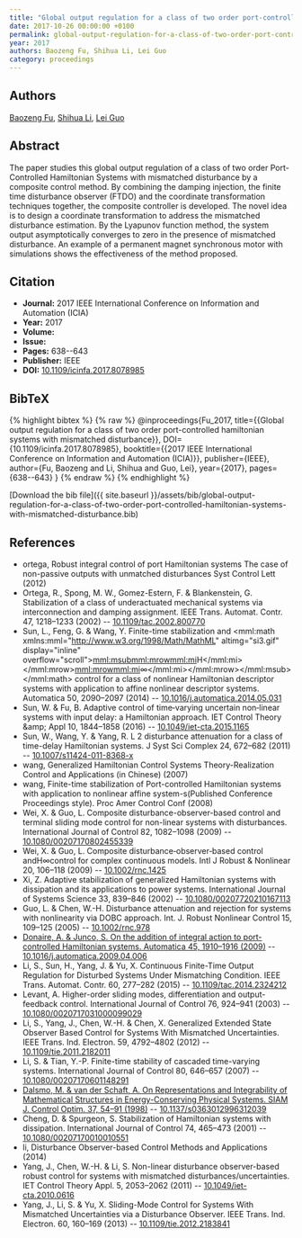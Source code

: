 ```yaml
---
title: "Global output regulation for a class of two order port-controlled hamiltonian systems with mismatched disturbance"
date: 2017-10-26 00:00:00 +0100
permalink: global-output-regulation-for-a-class-of-two-order-port-controlled-hamiltonian-systems-with-mismatched-disturbance
year: 2017
authors: Baozeng Fu, Shihua Li, Lei Guo
category: proceedings
---
```

 
## Authors
[Baozeng Fu](authors/baozeng-fu), [Shihua Li](authors/shihua-li), [Lei Guo](authors/lei-guo)
 
## Abstract
The paper studies this global output regulation of a class of two order Port-Controlled Hamiltonian Systems with mismatched disturbance by a composite control method. By combining the damping injection, the finite time disturbance observer (FTDO) and the coordinate transformation techniques together, the composite controller is developed. The novel idea is to design a coordinate transformation to address the mismatched disturbance estimation. By the Lyapunov function method, the system output asymptotically converges to zero in the presence of mismatched disturbance. An example of a permanent magnet synchronous motor with simulations shows the effectiveness of the method proposed.
 
## Citation
- **Journal:** 2017 IEEE International Conference on Information and Automation (ICIA)
- **Year:** 2017
- **Volume:** 
- **Issue:** 
- **Pages:** 638--643
- **Publisher:** IEEE
- **DOI:** [10.1109/icinfa.2017.8078985](https://doi.org/10.1109/icinfa.2017.8078985)
 
## BibTeX
{% highlight bibtex %}
{% raw %}
@inproceedings{Fu_2017,
  title={{Global output regulation for a class of two order port-controlled hamiltonian systems with mismatched disturbance}},
  DOI={10.1109/icinfa.2017.8078985},
  booktitle={{2017 IEEE International Conference on Information and Automation (ICIA)}},
  publisher={IEEE},
  author={Fu, Baozeng and Li, Shihua and Guo, Lei},
  year={2017},
  pages={638--643}
}
{% endraw %}
{% endhighlight %}
 
[Download the bib file]({{ site.baseurl }}/assets/bib/global-output-regulation-for-a-class-of-two-order-port-controlled-hamiltonian-systems-with-mismatched-disturbance.bib)
 
## References
- ortega, Robust integral control of port Hamiltonian systems The case of non-passive outputs with unmatched disturbances Syst Control Lett (2012)
- Ortega, R., Spong, M. W., Gomez-Estern, F. & Blankenstein, G. Stabilization of a class of underactuated mechanical systems via interconnection and damping assignment. IEEE Trans. Automat. Contr. 47, 1218–1233 (2002) -- [10.1109/tac.2002.800770](https://doi.org/10.1109/tac.2002.800770)
- Sun, L., Feng, G. & Wang, Y. Finite-time stabilization and <mml:math xmlns:mml="http://www.w3.org/1998/Math/MathML" altimg="si3.gif" display="inline" overflow="scroll"><mml:msub><mml:mrow><mml:mi>H</mml:mi></mml:mrow><mml:mrow><mml:mi>∞</mml:mi></mml:mrow></mml:msub></mml:math> control for a class of nonlinear Hamiltonian descriptor systems with application to affine nonlinear descriptor systems. Automatica 50, 2090–2097 (2014) -- [10.1016/j.automatica.2014.05.031](https://doi.org/10.1016/j.automatica.2014.05.031)
- Sun, W. & Fu, B. Adaptive control of time‐varying uncertain non‐linear systems with input delay: a Hamiltonian approach. IET Control Theory &amp;amp; Appl 10, 1844–1858 (2016) -- [10.1049/iet-cta.2015.1165](https://doi.org/10.1049/iet-cta.2015.1165)
- Sun, W., Wang, Y. & Yang, R. L 2 disturbance attenuation for a class of time-delay Hamiltonian systems. J Syst Sci Complex 24, 672–682 (2011) -- [10.1007/s11424-011-8368-x](https://doi.org/10.1007/s11424-011-8368-x)
- wang, Generalized Hamiltonian Control Systems Theory-Realization Control and Applications (in Chinese) (2007)
- wang, Finite-time stabilization of Port-controlled Hamiltonian systems with application to nonlinear affine system-s(Published Conference Proceedings style). Proc Amer Control Conf (2008)
- Wei, X. & Guo, L. Composite disturbance-observer-based control and terminal sliding mode control for non-linear systems with disturbances. International Journal of Control 82, 1082–1098 (2009) -- [10.1080/00207170802455339](https://doi.org/10.1080/00207170802455339)
- Wei, X. & Guo, L. Composite disturbance‐observer‐based control andH∞control for complex continuous models. Intl J Robust &amp; Nonlinear 20, 106–118 (2009) -- [10.1002/rnc.1425](https://doi.org/10.1002/rnc.1425)
- Xi, Z. Adaptive stabilization of generalized Hamiltonian systems with dissipation and its applications to power systems. International Journal of Systems Science 33, 839–846 (2002) -- [10.1080/00207720210167113](https://doi.org/10.1080/00207720210167113)
- Guo, L. & Chen, W.-H. Disturbance attenuation and rejection for systems with nonlinearity via DOBC approach. Int. J. Robust Nonlinear Control 15, 109–125 (2005) -- [10.1002/rnc.978](https://doi.org/10.1002/rnc.978)
- [Donaire, A. & Junco, S. On the addition of integral action to port-controlled Hamiltonian systems. Automatica 45, 1910–1916 (2009)](on-the-addition-of-integral-action-to-port-controlled-hamiltonian-systems) -- [10.1016/j.automatica.2009.04.006](https://doi.org/10.1016/j.automatica.2009.04.006)
- Li, S., Sun, H., Yang, J. & Yu, X. Continuous Finite-Time Output Regulation for Disturbed Systems Under Mismatching Condition. IEEE Trans. Automat. Contr. 60, 277–282 (2015) -- [10.1109/tac.2014.2324212](https://doi.org/10.1109/tac.2014.2324212)
- Levant, A. Higher-order sliding modes, differentiation and output-feedback control. International Journal of Control 76, 924–941 (2003) -- [10.1080/0020717031000099029](https://doi.org/10.1080/0020717031000099029)
- Li, S., Yang, J., Chen, W.-H. & Chen, X. Generalized Extended State Observer Based Control for Systems With Mismatched Uncertainties. IEEE Trans. Ind. Electron. 59, 4792–4802 (2012) -- [10.1109/tie.2011.2182011](https://doi.org/10.1109/tie.2011.2182011)
- Li, S. & Tian, Y.-P. Finite-time stability of cascaded time-varying systems. International Journal of Control 80, 646–657 (2007) -- [10.1080/00207170601148291](https://doi.org/10.1080/00207170601148291)
- [Dalsmo, M. & van der Schaft, A. On Representations and Integrability of Mathematical Structures in Energy-Conserving Physical Systems. SIAM J. Control Optim. 37, 54–91 (1998)](on-representations-and-integrability-of-mathematical-structures-in-energy-conserving-physical-systems) -- [10.1137/s0363012996312039](https://doi.org/10.1137/s0363012996312039)
- Cheng, D. & Spurgeon, S. Stabilization of Hamiltonian systems with dissipation. International Journal of Control 74, 465–473 (2001) -- [10.1080/00207170010010551](https://doi.org/10.1080/00207170010010551)
- li, Disturbance Observer-based Control Methods and Applications (2014)
- Yang, J., Chen, W.-H. & Li, S. Non-linear disturbance observer-based robust control for systems with mismatched disturbances/uncertainties. IET Control Theory Appl. 5, 2053–2062 (2011) -- [10.1049/iet-cta.2010.0616](https://doi.org/10.1049/iet-cta.2010.0616)
- Yang, J., Li, S. & Yu, X. Sliding-Mode Control for Systems With Mismatched Uncertainties via a Disturbance Observer. IEEE Trans. Ind. Electron. 60, 160–169 (2013) -- [10.1109/tie.2012.2183841](https://doi.org/10.1109/tie.2012.2183841)

